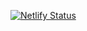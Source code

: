 [![Netlify Status](https://api.netlify.com/api/v1/badges/58235dbe-a877-41f5-bf87-62ccd8d8225c/deploy-status)](https://app.netlify.com/sites/lingdi/deploys)
